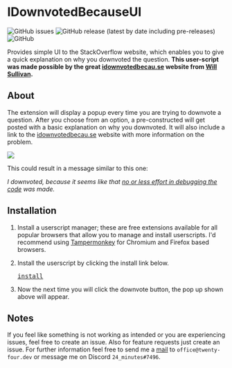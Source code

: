 # IDownvotedBecauseUI

<img alt="GitHub issues" src="https://img.shields.io/github/issues-raw/TwentyFourMinutes/IDownvotedBecauseEx?style=flat-square"> <img alt="GitHub release (latest by date including pre-releases)" src="https://img.shields.io/github/v/release/TwentyFourMinutes/IDownvotedBecauseEx?include_prereleases&style=flat-square"> ![GitHub](https://img.shields.io/github/license/TwentyFourMinutes/IDownvotedBecauseEx?style=flat-square)

Provides simple UI to the StackOverflow website, which enables you to give a quick explanation on why you downvoted the question. **This user-script was made possible by the great [idownvotedbecau.se](https://idownvotedbecau.se/) website from [Will Sullivan](https://github.com/WillSullivan).**

## About

The extension will display a popup every time you are trying to downvote a question. After you choose from an option, a pre-constructed will get posted with a basic explanation on why you downvoted. It will also include a link to the [idownvotedbecau.se](https://idownvotedbecau.se/) website with more information on the problem.

![](https://i.imgur.com/1oOqcQc.png)

This could result in a message similar to this one:

_I downvoted, because it seems like that [no or less effort in debugging the code](https://idownvotedbecau.se/nodebugging/) was made._

## Installation

1. Install a userscript manager; these are free extensions available for all popular browsers that allow you to manage and install userscripts. I'd recommend using [Tampermonkey](https://tampermonkey.net/) for Chromium and Firefox based browsers.

2. Install the userscript by clicking the install link below. 

   <kbd>[install](https://github.com/TwentyFourMinutes/IDownvotedBecauseEx/blob/master/src/core.js)</kbd>

3. Now the next time you will click the downvote button, the pop up shown above will appear.

## Notes

If you feel like something is not working as intended or you are experiencing issues, feel free to create an issue. Also for feature requests just create an issue. For further information feel free to send me a [mail](mailto:office@twenty-four.dev) to `office@twenty-four.dev` or message me on Discord `24_minutes#7496`.
